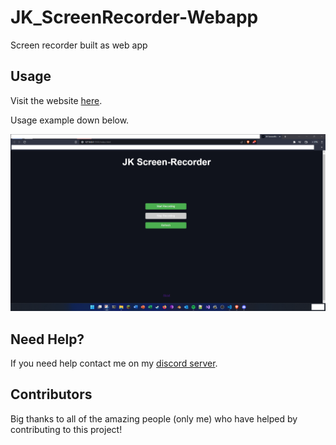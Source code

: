 # JK_ScreenRecorder-Webapp

Screen recorder built as web app

## Usage

Visit the website [here](https://jk-screenrecorder.netlify.app/).

Usage example down below.

<p align="center">
  <img alt="issue" src="https://github.com/Josakko/JK_ScreenRecorder-Webapp/blob/main/image.png?raw=true" width="850px">
</p>

## Need Help?

If you need help contact me on my [discord server](https://discord.gg/xgET5epJE6).

## Contributors

Big thanks to all of the amazing people (only me) who have helped by contributing to this project!
